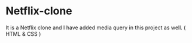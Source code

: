 # Netflix-clone
It is a Netflix clone and I have added media query in this project as well.
( HTML & CSS )
